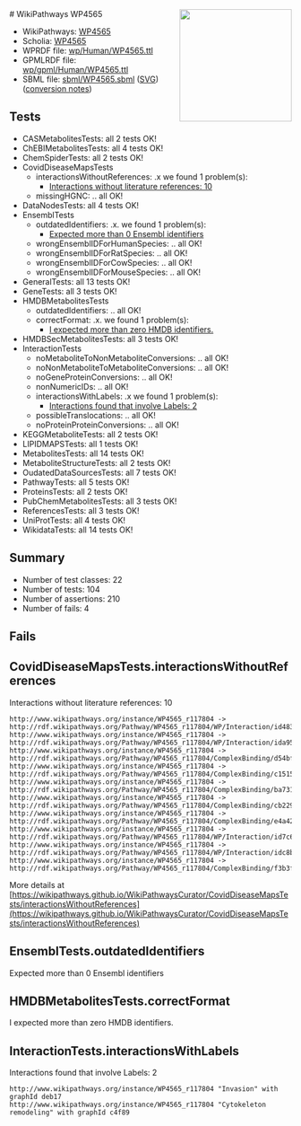 <img style="float: right; width: 200px" src="../logo.png" />
# WikiPathways WP4565

* WikiPathways: [WP4565](https://identifiers.org/wikipathways:WP4565)
* Scholia: [WP4565](https://scholia.toolforge.org/wikipathways/WP4565)
* WPRDF file: [wp/Human/WP4565.ttl](../wp/Human/WP4565.ttl)
* GPMLRDF file: [wp/gpml/Human/WP4565.ttl](../wp/gpml/Human/WP4565.ttl)
* SBML file: [sbml/WP4565.sbml](../sbml/WP4565.sbml) ([SVG](../sbml/WP4565.svg)) ([conversion notes](../sbml/WP4565.txt))

## Tests
* CASMetabolitesTests: all 2 tests OK!
* ChEBIMetabolitesTests: all 4 tests OK!
* ChemSpiderTests: all 2 tests OK!
* CovidDiseaseMapsTests
    * interactionsWithoutReferences: .x we found 1 problem(s):
        * [Interactions without literature references: 10](#9701cce1)
    * missingHGNC: .. all OK!
* DataNodesTests: all 4 tests OK!
* EnsemblTests
    * outdatedIdentifiers: .x. we found 1 problem(s):
        * [Expected more than 0 Ensembl identifiers](#f44398b7)
    * wrongEnsemblIDForHumanSpecies: .. all OK!
    * wrongEnsemblIDForRatSpecies: .. all OK!
    * wrongEnsemblIDForCowSpecies: .. all OK!
    * wrongEnsemblIDForMouseSpecies: .. all OK!
* GeneralTests: all 13 tests OK!
* GeneTests: all 3 tests OK!
* HMDBMetabolitesTests
    * outdatedIdentifiers: .. all OK!
    * correctFormat: .x. we found 1 problem(s):
        * [I expected more than zero HMDB identifiers.](#ad154c1e)
* HMDBSecMetabolitesTests: all 3 tests OK!
* InteractionTests
    * noMetaboliteToNonMetaboliteConversions: .. all OK!
    * noNonMetaboliteToMetaboliteConversions: .. all OK!
    * noGeneProteinConversions: .. all OK!
    * nonNumericIDs: .. all OK!
    * interactionsWithLabels: .x we found 1 problem(s):
        * [Interactions found that involve Labels: 2](#630d2679)
    * possibleTranslocations: .. all OK!
    * noProteinProteinConversions: .. all OK!
* KEGGMetaboliteTests: all 2 tests OK!
* LIPIDMAPSTests: all 1 tests OK!
* MetabolitesTests: all 14 tests OK!
* MetaboliteStructureTests: all 2 tests OK!
* OudatedDataSourcesTests: all 7 tests OK!
* PathwayTests: all 5 tests OK!
* ProteinsTests: all 2 tests OK!
* PubChemMetabolitesTests: all 3 tests OK!
* ReferencesTests: all 3 tests OK!
* UniProtTests: all 4 tests OK!
* WikidataTests: all 14 tests OK!


## Summary

* Number of test classes: 22
* Number of tests: 104
* Number of assertions: 210
* Number of fails: 4

## Fails

<a name="9701cce1" />

## CovidDiseaseMapsTests.interactionsWithoutReferences

Interactions without literature references: 10
```
http://www.wikipathways.org/instance/WP4565_r117804 -> http://rdf.wikipathways.org/Pathway/WP4565_r117804/WP/Interaction/id4838def1
http://www.wikipathways.org/instance/WP4565_r117804 -> http://rdf.wikipathways.org/Pathway/WP4565_r117804/WP/Interaction/ida955797e
http://www.wikipathways.org/instance/WP4565_r117804 -> http://rdf.wikipathways.org/Pathway/WP4565_r117804/ComplexBinding/d54bf
http://www.wikipathways.org/instance/WP4565_r117804 -> http://rdf.wikipathways.org/Pathway/WP4565_r117804/ComplexBinding/c1515
http://www.wikipathways.org/instance/WP4565_r117804 -> http://rdf.wikipathways.org/Pathway/WP4565_r117804/ComplexBinding/ba731
http://www.wikipathways.org/instance/WP4565_r117804 -> http://rdf.wikipathways.org/Pathway/WP4565_r117804/ComplexBinding/cb229
http://www.wikipathways.org/instance/WP4565_r117804 -> http://rdf.wikipathways.org/Pathway/WP4565_r117804/ComplexBinding/e4a42
http://www.wikipathways.org/instance/WP4565_r117804 -> http://rdf.wikipathways.org/Pathway/WP4565_r117804/WP/Interaction/id7c67c3c4
http://www.wikipathways.org/instance/WP4565_r117804 -> http://rdf.wikipathways.org/Pathway/WP4565_r117804/WP/Interaction/idc8b809e2
http://www.wikipathways.org/instance/WP4565_r117804 -> http://rdf.wikipathways.org/Pathway/WP4565_r117804/ComplexBinding/f3b3f
```

More details at [https://wikipathways.github.io/WikiPathwaysCurator/CovidDiseaseMapsTests/interactionsWithoutReferences](https://wikipathways.github.io/WikiPathwaysCurator/CovidDiseaseMapsTests/interactionsWithoutReferences)

<a name="f44398b7" />

## EnsemblTests.outdatedIdentifiers

Expected more than 0 Ensembl identifiers
<a name="ad154c1e" />

## HMDBMetabolitesTests.correctFormat

I expected more than zero HMDB identifiers.
<a name="630d2679" />

## InteractionTests.interactionsWithLabels

Interactions found that involve Labels: 2
```
http://www.wikipathways.org/instance/WP4565_r117804 "Invasion" with graphId deb17
http://www.wikipathways.org/instance/WP4565_r117804 "Cytokeleton
remodeling" with graphId c4f89
```

